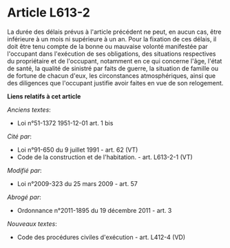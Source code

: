 # Article L613-2

La durée des délais prévus à l'article précédent ne peut, en aucun cas, être inférieure à un mois ni supérieure à un an. Pour
la fixation de ces délais, il doit être tenu compte de la bonne ou mauvaise volonté manifestée par l'occupant dans
l'exécution de ses obligations, des situations respectives du propriétaire et de l'occupant, notamment en ce qui concerne
l'âge, l'état de santé, la qualité de sinistré par faits de guerre, la situation de famille ou de fortune de chacun d'eux,
les circonstances atmosphériques, ainsi que des diligences que l'occupant justifie avoir faites en vue de son relogement.

**Liens relatifs à cet article**

_Anciens textes_:

  - Loi n°51-1372 1951-12-01 art. 1 bis

_Cité par_:

  - Loi n°91-650 du 9 juillet 1991 - art. 62 (VT)
  - Code de la construction et de l'habitation. - art. L613-2-1 (VT)

_Modifié par_:

  - Loi n°2009-323 du 25 mars 2009 - art. 57

_Abrogé par_:

  - Ordonnance n°2011-1895 du 19 décembre 2011 - art. 3

_Nouveaux textes_:

  - Code des procédures civiles d'exécution - art. L412-4 (VD)
